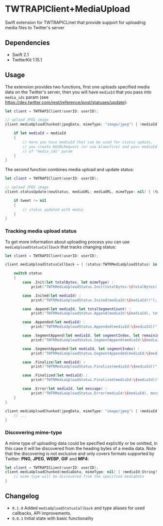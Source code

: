 # TWTRAPIClient+MediaUpload
Swift extension for TWTRAPICLinet that provide support for uploading media files to Twitter's server

## Dependencies
 * Swift 2.1
 * TwitterKit 1.15.1

## Usage
The extension provides two functions, first one uploads specified media data on
the Twitter's server, then you will have `mediaId` that you pass into `media_ids`
param (see https://dev.twitter.com/rest/reference/post/statuses/update):
```swift
let client = TWTRAPIClient(userID: userID);

// upload JPEG image
client.mediaUploadChunked(jpegData, mimeType: "image/jpeg") { (mediaId:String?, error:NSError?) in

    if let mediaId = mediaId
    {
        // here you have mediaId that can be used for status update,
        // you create NSURLRequest (or use Alamofire) and pass mediaId as value
        // of "media_ids" param
    }
}
```

The second function combines media upload and update status:
```swift
let client = TWTRAPIClient(userID: userID);

// upload JPEG image
client.statusUpdate(newStatus, mediaURL: mediaURL, mimeType: nil) { (tweet:TWTRTweet?, error:NSError?) in

    if tweet != nil
    {
        // status updated with media
    }
}
```

### Tracking media upload status
To get more information about uploading process you can use `mediaUploadStatusCallback`
that tracks changing status:
```swift
let client = TWTRAPIClient(userID: userID);

client.mediaUploadStatusCallback = { (status:TWTRMediaUploadStatus) in

    switch status
    {
        case .Init(let totalBytes, let mimeType) :
            print("TWTRMediaUploadStatus.Init(totalBytes:\(totalBytes), mimeType:\(mimeType))");

        case .Inited(let mediaId) :
            print("TWTRMediaUploadStatus.Inited(mediaId:\(mediaId))");

        case .Append(let mediaId, let totalSegmentCount) :
            print("TWTRMediaUploadStatus.Append(mediaId:\(mediaId), totalSegmentCount:\(totalSegmentCount))");

        case .Appended(let mediaId) :
            print("TWTRMediaUploadStatus.Appended(mediaId:\(mediaId))");

        case .SegmentAppend(let mediaId, let segmentIndex, let remainingSegmentCount) :
            print("TWTRMediaUploadStatus.SegmentAppend(mediaId:\(mediaId), segementIndex:\(segmentIndex), remainingSegmentCount:\(remainingSegmentCount))");

        case .SegmentAppended(let mediaId, let segmentIndex) :
            print("TWTRMediaUploadStatus.SegmentAppended(mediaId:\(mediaId), segmentIndex: \(segmentIndex))");

        case .Finalize(let mediaId) :
            print("TWTRMediaUploadStatus.Finalize(mediaId:\(mediaId))");

        case .Finalized(let mediaId) :
            print("TWTRMediaUploadStatus.Finalized(mediaId:\(mediaId))");

        case .Error(let mediaId, let message) :
            print("TWTRMediaUploadStatus.Error(mediaId:\(mediaId), message:\(message))");
    }
}

client.mediaUploadChunked(jpegData, mimeType: "image/jpeg") { (mediaId:String?, error:NSError?) in
    // ...
}
```

### Discovering mime-type
A mime type of uploading data could be specified explicitly or be omitted, in
this case it will be discovered from the heading bytes of a media data. Note
that the discovering is not exclusive and only covers formats supported by
Twitter: **PNG**, **JPEG**, **WEBP**, **GIF** and **MP4**:

```swift
let client = TWTRAPICLient(userID: userID);
client.mediaUploadChunked(mediaData, mimeType: nil) { (mediaId:String?, error:NSError?) in
    // mime type will be discovered from the specified mediaData
}
```

## Changelog
 * `0.1.0` Added `mediaUploadStatusCallback` and type aliases for used callbacks, API improvements.
 * `0.0.1` Initial state with basic functionality